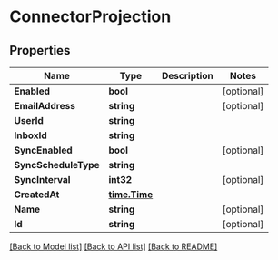 # ConnectorProjection

## Properties

Name | Type | Description | Notes
------------ | ------------- | ------------- | -------------
**Enabled** | **bool** |  | [optional] 
**EmailAddress** | **string** |  | [optional] 
**UserId** | **string** |  | 
**InboxId** | **string** |  | 
**SyncEnabled** | **bool** |  | [optional] 
**SyncScheduleType** | **string** |  | 
**SyncInterval** | **int32** |  | [optional] 
**CreatedAt** | [**time.Time**](time.Time) |  | 
**Name** | **string** |  | [optional] 
**Id** | **string** |  | [optional] 

[[Back to Model list]](../README#documentation-for-models) [[Back to API list]](../README#documentation-for-api-endpoints) [[Back to README]](../README)


